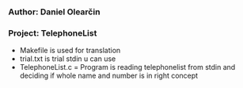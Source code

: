 ### Author: Daniel Olearčin
### Project: TelephoneList
  - Makefile is used for translation
  - trial.txt is trial stdin u can use
  - TelephoneList.c = Program is reading telephonelist from stdin and deciding if whole name and number is in right concept


